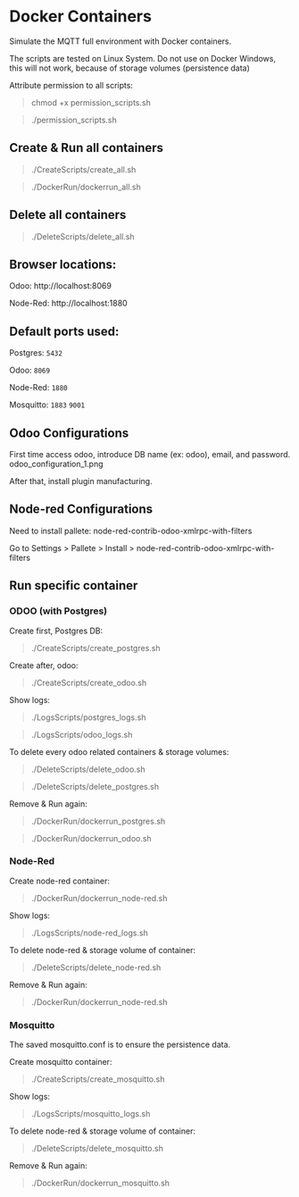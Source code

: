 # Docker Containers
Simulate the MQTT full environment with Docker containers.

The scripts are tested on Linux System. Do not use on Docker Windows, this will not work, because of storage volumes (persistence data)

Attribute permission to all scripts:
>chmod +x permission_scripts.sh

>./permission_scripts.sh

## Create & Run all containers
>./CreateScripts/create_all.sh

>./DockerRun/dockerrun_all.sh

## Delete all containers
>./DeleteScripts/delete_all.sh

## Browser locations:

Odoo: http://localhost:8069

Node-Red: http://localhost:1880

## Default ports used:

Postgres: `5432`

Odoo: `8069`

Node-Red: `1880`

Mosquitto: `1883` `9001`

## Odoo Configurations
First time access odoo, introduce DB name (ex: odoo), email, and password.
odoo_configuration_1.png

After that, install plugin manufacturing.

## Node-red Configurations
Need to install pallete: node-red-contrib-odoo-xmlrpc-with-filters

Go to Settings > Pallete > Install > node-red-contrib-odoo-xmlrpc-with-filters

## Run specific container

### ODOO (with Postgres)
Create first, Postgres DB:
>./CreateScripts/create_postgres.sh

Create after, odoo:
>./CreateScripts/create_odoo.sh

Show logs:
>./LogsScripts/postgres_logs.sh

>./LogsScripts/odoo_logs.sh

To delete every odoo related containers & storage volumes:
>./DeleteScripts/delete_odoo.sh

>./DeleteScripts/delete_postgres.sh

Remove & Run again:
>./DockerRun/dockerrun_postgres.sh

>./DockerRun/dockerrun_odoo.sh

### Node-Red
Create node-red container:
>./DockerRun/dockerrun_node-red.sh

Show logs:
>./LogsScripts/node-red_logs.sh

To delete node-red & storage volume of container:
>./DeleteScripts/delete_node-red.sh

Remove & Run again:
>./DockerRun/dockerrun_node-red.sh

### Mosquitto
The saved mosquitto.conf is to ensure the persistence data.

Create mosquitto container:
>./CreateScripts/create_mosquitto.sh

Show logs:
>./LogsScripts/mosquitto_logs.sh

To delete node-red & storage volume of container:
>./DeleteScripts/delete_mosquitto.sh

Remove & Run again:
>./DockerRun/dockerrun_mosquitto.sh
